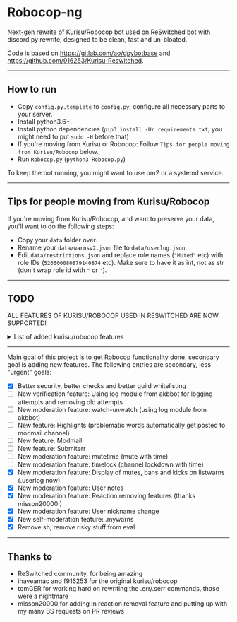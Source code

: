 # Robocop-ng

Next-gen rewrite of Kurisu/Robocop bot used on ReSwitched bot with discord.py rewrite, designed to be clean, fast and un-bloated.

Code is based on https://gitlab.com/ao/dpybotbase and https://github.com/916253/Kurisu-Reswitched.


---

## How to run

- Copy `config.py.template` to `config.py`, configure all necessary parts to your server.
- Install python3.6+.
- Install python dependencies (`pip3 install -Ur requirements.txt`, you might need to put `sudo -H` before that)
- If you're moving from Kurisu or Robocop: Follow `Tips for people moving from Kurisu/Robocop` below.
- Run `Robocop.py` (`python3 Robocop.py`)

To keep the bot running, you might want to use pm2 or a systemd service.

---

## Tips for people moving from Kurisu/Robocop

If you're moving from Kurisu/Robocop, and want to preserve your data, you'll want to do the following steps:

- Copy your `data` folder over.
- Rename your `data/warnsv2.json` file to `data/userlog.json`.
- Edit `data/restrictions.json` and replace role names (`"Muted"` etc) with role IDs (`526500080879140874` etc). Make sure to have it as int, not as str (don't wrap role id with `"` or `'`).

---

## TODO

ALL FEATURES OF KURISU/ROBOCOP USED IN RESWITCHED ARE NOW SUPPORTED!

<details>
<summary>List of added kurisu/robocop features</summary>
<p>

- [x] .py configs
- [x] membercount command
- [x] Meme commands and pegaswitch (honestly the easiest part)
- [x] source command
- [x] robocop command
- [x] Verification: Actual verification system
- [x] Verification: Reset command
- [x] Logging: joins
- [x] Logging: leaves
- [x] Logging: role changes
- [x] Logging: bans
- [x] Logging: kicks
- [x] Moderation: speak
- [x] Moderation: ban
- [x] Moderation: silentban
- [x] Moderation: kick
- [x] Moderation: userinfo
- [x] Moderation: approve-revoke (community)
- [x] Moderation: addhacker-removehacker (hacker)
- [x] Moderation: probate-unprobate (participant)
- [x] Moderation: lock-softlock-unlock (channel lockdown)
- [x] Moderation: mute-unmute
- [x] Moderation: playing
- [x] Moderation: botnickname
- [x] Moderation: nickname
- [x] Moderation: clear/purge
- [x] Moderation: restrictions (people who leave with muted role will get muted role on join)
- [x] Warns: warn
- [x] Warns: listwarns-listwarnsid
- [x] Warns: clearwarns-clearwarnsid
- [x] Warns: delwarnid-delwarn
- [x] .serr and .err (thanks tomger!)

</p>
</details>

---

Main goal of this project is to get Robocop functionality done, secondary goal is adding new features. The following entries are secondary, less "urgent" goals:

- [x] Better security, better checks and better guild whitelisting
- [ ] New verification feature: Using log module from akbbot for logging attempts and removing old attempts
- [ ] New moderation feature: watch-unwatch (using log module from akbbot)
- [ ] New feature: Highlights (problematic words automatically get posted to modmail channel)
- [ ] New feature: Modmail
- [ ] New feature: Submiterr
- [ ] New moderation feature: mutetime (mute with time)
- [ ] New moderation feature: timelock (channel lockdown with time)
- [x] New moderation feature: Display of mutes, bans and kicks on listwarns (.userlog now)
- [x] New moderation feature: User notes
- [x] New moderation feature: Reaction removing features (thanks misson20000!)
- [x] New moderation feature: User nickname change
- [x] New self-moderation feature: .mywarns
- [x] Remove sh, remove risky stuff from eval

---

## Thanks to

- ReSwitched community, for being amazing
- ihaveamac and f916253 for the original kurisu/robocop
- tomGER for working hard on rewriting the .err/.serr commands, those were a nightmare
- misson20000 for adding in reaction removal feature and putting up with my many BS requests on PR reviews

